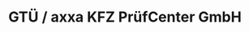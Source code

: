 ---
title: "GTÜ / axxa KFZ PrüfCenter GmbH"
url: /berlin/gtue-axxa-kfz-pruefcenter-gmbh/
shop: Autowerkstatt
---